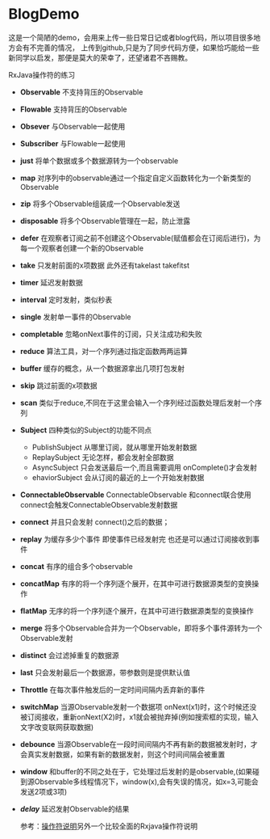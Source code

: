 # BlogDemo
   这是一个简陋的demo，会用来上传一些日常日记或者blog代码，所以项目很多地方会有不完善的情况，
   上传到github,只是为了同步代码方便，如果恰巧能给一些新同学以启发，那便是莫大的荣幸了，还望诸君不吝赐教。

       
RxJava操作符的练习

*  __Observable__    不支持背压的Observable
*  __Flowable__      支持背压的Observable
*  __Obsever__       与Observable一起使用
*  __Subscriber__    与Flowable一起使用   
*  __just__          将单个数据或多个数据源转为一个observable
*  __map__           对序列中的observable通过一个指定自定义函数转化为一个新类型的Observable
*  __zip__           将多个Observable组装成一个Observable发送
*  __disposable__    将多个Observable管理在一起，防止泄露
*  __defer__         在观察者订阅之前不创建这个Observable(赋值都会在订阅后进行)，为每一个观察者创建一个新的Observable
*  __take__         只发射前面的x项数据 此外还有takelast  takefitst
*  __timer__        延迟发射数据
*  __interval__     定时发射，类似秒表
*  __single__       发射单一事件的Observable
*  __completable__  忽略onNext事件的订阅，只关注成功和失败
*  __reduce__       算法工具，对一个序列通过指定函数两两运算
*  __buffer__       缓存的概念，从一个数据源拿出几项打包发射
*  __skip__         跳过前面的x项数据
*  __scan__         类似于reduce,不同在于这里会输入一个序列经过函数处理后发射一个序列
*  __Subject__      四种类似的Subject的功能不同点
   * PublishSubject   从哪里订阅，就从哪里开始发射数据
   * ReplaySubject    无论怎样，都会发射全部数据
   * AsyncSubject     只会发送最后一个,而且需要调用 onComplete()才会发射
   * ehaviorSubject  会从订阅的最近的上一个开始发射数据
*  __ConnectableObservable__    ConnectableObservable 和connect联合使用  connect会触发ConnectableObservable发射数据
*  __connect__       并且只会发射 connect()之后的数据；
*  __replay__       为缓存多少个事件 即使事件已经发射完  也还是可以通过订阅接收到事件
*  __concat__       有序的组合多个observable
*  __concatMap__    有序的将一个序列逐个展开，在其中可进行数据源类型的变换操作
*  __flatMap__      无序的将一个序列逐个展开，在其中可进行数据源类型的变换操作
*  __merge__        将多个Observable合并为一个Observable，即将多个事件源转为一个Observable发射
*  __distinct__     会过滤掉重复的数据源
*  __last__         只会发射最后一个数据源，带参数则是提供默认值
*  __Throttle__     在每次事件触发后的一定时间间隔内丢弃新的事件
*  __switchMap__    当源Observable发射一个数据项 onNext(x1)时，这个时候还没被订阅接收，重新onNext(X2)时，x1就会被抛弃掉(例如搜索框的实现，输入文字改变联网获取数据)
*  __debounce__     当源Observable在一段时间间隔内不再有新的数据被发射时，才会真实发射数据，如果有新的数据发射，则这个时间间隔会被重置
*  __window__       和buffer的不同之处在于，它处理过后发射的是observable,(如果碰到源Observable多线程情况下，window(x),会有失误的情况，如x=3,可能会发送2项或3项)
*  ___delay___        延迟发射Observable的结果

    参考：[操作符说明](https://www.zhihu.com/question/32209660?sort=created)另外一个比较全面的Rxjava操作符说明